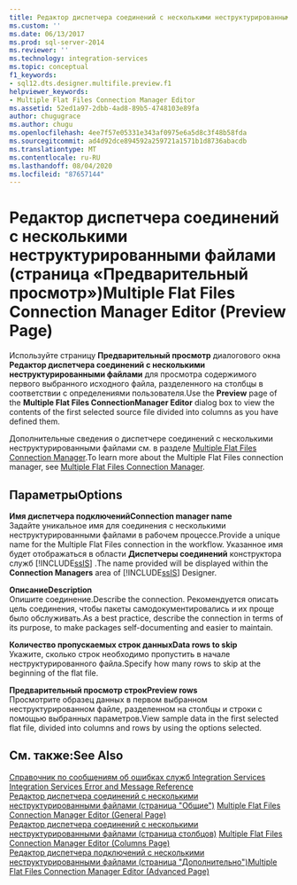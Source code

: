 ```yaml
---
title: Редактор диспетчера соединений с несколькими неструктурированными файлами (страница предварительного просмотра) | Документация Майкрософт
ms.custom: ''
ms.date: 06/13/2017
ms.prod: sql-server-2014
ms.reviewer: ''
ms.technology: integration-services
ms.topic: conceptual
f1_keywords:
- sql12.dts.designer.multifile.preview.f1
helpviewer_keywords:
- Multiple Flat Files Connection Manager Editor
ms.assetid: 52ed1a97-2dbb-4ad8-89b5-4748103e89fa
author: chugugrace
ms.author: chugu
ms.openlocfilehash: 4ee7f57e05331e343af0975e6a5d8c3f48b58fda
ms.sourcegitcommit: ad4d92dce894592a259721a1571b1d8736abacdb
ms.translationtype: MT
ms.contentlocale: ru-RU
ms.lasthandoff: 08/04/2020
ms.locfileid: "87657144"
---
```

# <a name="multiple-flat-files-connection-manager-editor-preview-page"></a><span data-ttu-id="b1df3-102">Редактор диспетчера соединений с несколькими неструктурированными файлами (страница «Предварительный просмотр»)</span><span class="sxs-lookup"><span data-stu-id="b1df3-102">Multiple Flat Files Connection Manager Editor (Preview Page)</span></span>
  <span data-ttu-id="b1df3-103">Используйте страницу **Предварительный просмотр** диалогового окна **Редактор диспетчера соединений с несколькими неструктурированными файлами** для просмотра содержимого первого выбранного исходного файла, разделенного на столбцы в соответствии с определениями пользователя.</span><span class="sxs-lookup"><span data-stu-id="b1df3-103">Use the **Preview** page of the **Multiple Flat Files ConnectionManager Editor** dialog box to view the contents of the first selected source file divided into columns as you have defined them.</span></span>  
  
 <span data-ttu-id="b1df3-104">Дополнительные сведения о диспетчере соединений с несколькими неструктурированными файлами см. в разделе [Multiple Flat Files Connection Manager](connection-manager/multiple-flat-files-connection-manager.md).</span><span class="sxs-lookup"><span data-stu-id="b1df3-104">To learn more about the Multiple Flat Files connection manager, see [Multiple Flat Files Connection Manager](connection-manager/multiple-flat-files-connection-manager.md).</span></span>  
  
## <a name="options"></a><span data-ttu-id="b1df3-105">Параметры</span><span class="sxs-lookup"><span data-stu-id="b1df3-105">Options</span></span>  
 <span data-ttu-id="b1df3-106">**Имя диспетчера подключений**</span><span class="sxs-lookup"><span data-stu-id="b1df3-106">**Connection manager name**</span></span>  
 <span data-ttu-id="b1df3-107">Задайте уникальное имя для соединения с несколькими неструктурированными файлами в рабочем процессе.</span><span class="sxs-lookup"><span data-stu-id="b1df3-107">Provide a unique name for the Multiple Flat Files connection in the workflow.</span></span> <span data-ttu-id="b1df3-108">Указанное имя будет отображаться в области **Диспетчеры соединений** конструктора служб [!INCLUDE[ssIS](../includes/ssis-md.md)] .</span><span class="sxs-lookup"><span data-stu-id="b1df3-108">The name provided will be displayed within the **Connection Managers** area of [!INCLUDE[ssIS](../includes/ssis-md.md)] Designer.</span></span>  
  
 <span data-ttu-id="b1df3-109">**Описание**</span><span class="sxs-lookup"><span data-stu-id="b1df3-109">**Description**</span></span>  
 <span data-ttu-id="b1df3-110">Опишите соединение.</span><span class="sxs-lookup"><span data-stu-id="b1df3-110">Describe the connection.</span></span> <span data-ttu-id="b1df3-111">Рекомендуется описать цель соединения, чтобы пакеты самодокументировались и их проще было обслуживать.</span><span class="sxs-lookup"><span data-stu-id="b1df3-111">As a best practice, describe the connection in terms of its purpose, to make packages self-documenting and easier to maintain.</span></span>  
  
 <span data-ttu-id="b1df3-112">**Количество пропускаемых строк данных**</span><span class="sxs-lookup"><span data-stu-id="b1df3-112">**Data rows to skip**</span></span>  
 <span data-ttu-id="b1df3-113">Укажите, сколько строк необходимо пропустить в начале неструктурированного файла.</span><span class="sxs-lookup"><span data-stu-id="b1df3-113">Specify how many rows to skip at the beginning of the flat file.</span></span>  
  
 <span data-ttu-id="b1df3-114">**Предварительный просмотр строк**</span><span class="sxs-lookup"><span data-stu-id="b1df3-114">**Preview rows**</span></span>  
 <span data-ttu-id="b1df3-115">Просмотрите образец данных в первом выбранном неструктурированном файле, разделенном на столбцы и строки с помощью выбранных параметров.</span><span class="sxs-lookup"><span data-stu-id="b1df3-115">View sample data in the first selected flat file, divided into columns and rows by using the options selected.</span></span>  
  
## <a name="see-also"></a><span data-ttu-id="b1df3-116">См. также:</span><span class="sxs-lookup"><span data-stu-id="b1df3-116">See Also</span></span>  
 <span data-ttu-id="b1df3-117">[Справочник по сообщениям об ошибках служб Integration Services](../../2014/integration-services/integration-services-error-and-message-reference.md) </span><span class="sxs-lookup"><span data-stu-id="b1df3-117">[Integration Services Error and Message Reference](../../2014/integration-services/integration-services-error-and-message-reference.md) </span></span>  
 <span data-ttu-id="b1df3-118">[Редактор диспетчера соединений с несколькими неструктурированными файлами &#40;страница "Общие"&#41;](general-page-of-integration-services-designers-options.md) </span><span class="sxs-lookup"><span data-stu-id="b1df3-118">[Multiple Flat Files Connection Manager Editor &#40;General Page&#41;](general-page-of-integration-services-designers-options.md) </span></span>  
 <span data-ttu-id="b1df3-119">[Редактор диспетчера соединений с несколькими неструктурированными файлами &#40;страница столбцов&#41;](../../2014/integration-services/multiple-flat-files-connection-manager-editor-columns-page.md) </span><span class="sxs-lookup"><span data-stu-id="b1df3-119">[Multiple Flat Files Connection Manager Editor &#40;Columns Page&#41;](../../2014/integration-services/multiple-flat-files-connection-manager-editor-columns-page.md) </span></span>  
 [<span data-ttu-id="b1df3-120">Редактор диспетчера подключений с несколькими неструктурированными файлами (страница "Дополнительно")</span><span class="sxs-lookup"><span data-stu-id="b1df3-120">Multiple Flat Files Connection Manager Editor &#40;Advanced Page&#41;</span></span>](../../2014/integration-services/multiple-flat-files-connection-manager-editor-advanced-page.md)  
  
  
